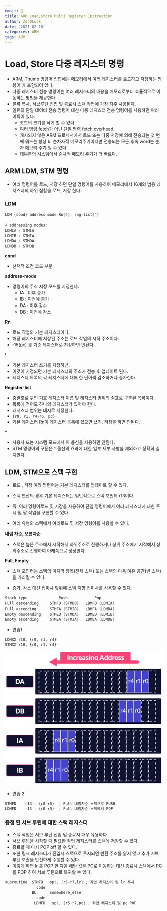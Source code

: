 ```yaml
---
emoji: 🍆
title: ARM Load,Store Multi Register Instruction
author: Zer0Luck
date: '2021-02-10'
categories: ARM
tags: ARM
---
```

# Load, Store 다중 레지스터 명령

- ARM, Thumb 명령어 집합에는 메모리에서 여러 레지스터를 로드하고 저장하는 명령어 가 포함되어 있다.
- 다중 레지스터 전송 명령어는 여러 레지스터의 내용을 메모리로부터 효율적으로 이동하는 방법을 제공한다.
- 블록 복사, 서브루틴 진입 및 종료시 스택 작업에 가장 자주 사용된다.
- 일련의 단일 데이터 전송 명령어 대신 다중 레지스터 전송 명령어를 사용하면 여러 이득이 있다.
    - 코드의 크기를 작게 할 수 있다.
    - 여러 명령 fetch가 아닌 단일 명령 fetch overhead
    - 캐시되지 않은 ARM 프로세서에서 로드 또는 다중 저장에 의해 전송되는 첫 번째 워드는 항상 비 순차자적 메모리주기이지만 전송되는 모든 후속 word는 순차 메모리 주기 일 수 있다.
    - 대부분의 시스템에서 순차적 메모리 주기가 더 빠르다.

## ARM LDM, STM 명령

- 여러 명령어를 로드, 저장 하면 단일 명령어를 사용하여 메모리에서 16개의 범용 레지스터의 하위 집합을 로드, 저장 한다.

### LDM

```cpp
LDM {cond} address-mode Rn{!}, reg-list{^}

4 addressing modes:
LDMIA / STMIA
LDMIB / STMIA
LDMDA / STMDA
LDMDB / STMDB
```

**cond**

- 선택적 조건 코드 부분

**address-mode**

- 명령어의 주소 지정 모드를 지정한다.
    - IA : 이후 증가
    - IB : 이전에 증가
    - DA : 이후 감수
    - DB : 이전에 감소

**Rn**

- 로드 작업의 기본 레지스터이다.
- 해당 레지스터에 저장된 주소는 로드 작업의 시작 주소이다.
- r15(pc) 를 기준 레지스터로 지정하면 안된다.

!

- 기본 레지스터 쓰기를 지정하낟.
- 이것이 지정되면 기본 레지스터의 주소가 전송 후 업데이트 된다.
- 레지스터 목록의 각 레지스터에 대해 한 단어씩 감소하거나 증가한다.

**Register-list**

- 중괄호로 묶인 기호 레지스터 이름 및 레지스터 범위의 쉼표로 구분된 목록이다.
- 목록에 적어도 하나의 레지스터가 있어야 한다.
- 레지스터 범위는 대시로 지정한다.
- `{r0, r1, r4-r6, pc}`
- 기본 레지스터 Rn이 레지스터 목록에 있으면 쓰기, 저장을 하면 안된다.

**^**

- 사용자 또는 시스템 모드에서 이 옵션을 사용하면 안된다.
- STM 명령어의 구문은 ^ 옵션의 효과에 대한 일부 세부 사항을 제외하고 정확히 일치한다.

## LDM, STM으로 스택 구현

- 로드 , 저장 여려 명령어는 기본 레지스터를 업데이트 할 수 있다.
- 스택 연산의 경우 기본 레지스터는 일반적으로 스택 포인터 r13이다.
- 즉, 여러 명령어로드 및 저장을 사용하여 단일 명령어에서 여러 레지스터에 대한 푸시 및 팝 작업을 구현할 수 있다.

- 여러 유형의 스택에서 여러로드 및 저장 명령어를 사용할 수 있다.

**내림 차순, 오름차순**

- 스택은 높은 주소에서 시작해서 하위주소로 진행하거나 상위 주소에서 시작해서 상위주소로 진행하여 아래쪽으로 성장한다.

**Full, Empty**

- 스택 포인터는 스택의 미지막 항목(전체 스택) 또는 스택의 다음 여유 공간(빈 스택)을 가리킬 수 있다.

- 증가, 감소 대신 접미사 앞뒤에 스택 지향 접미사를 사용할 수 있다.

```cpp
Stack type				Push			Pop
Full descending		STMFD (STMDB)	LDMFD (LDMIA)
Full ascending		STMFA (STMIB)	LDMFA (LDMDA)
Empty descending	STMED (STMDA)	LDMED (LDMIB)
Empty ascending		STMEA (STMIA)	LDMEA (LDMDB)
```

- 연습1

```wasm
LDMXX r10, {r0, r1, r4}
STMXX r10, {r0, r1, r4}
```

![./MULTI_LOAD_STORE.png](./MULTI_LOAD_STORE.png)

- 연습 2

```cpp
STMFD    r13!, {r0-r5}  ; Full 내림차순 스택으로 PUSH
LDMFD    r13!, {r0-r5}  ; Full 내림차순 스택에서 POP
```

### 중첩 된 서브 루틴에 대한 스택 레지스터

- 스택 작업은 서브 루틴 진입 및 종료시 매우 유용하다.
- 서브 루틴을 시작할 때 필요한 작업 레지스터를 스택에 저장할 수 있다.
- 종료할 때 다시 POP off 할 수 있다.
- 또한 링크 레지스터가 진입시 스택으로 푸시되면 반환 주소를 잃지 않고 추가 서브 루틴 호출을 안전하게 수행할 수 있다.
- 이렇게 하면 lr 를 POP 한 다음 해당 값을 PC로 이동하는 대신 종료시 스택에서 PC를 POP 하여 서브 루틴으로 복귀할 수 있다.

```cpp
subroutine  STMFD   sp!, {r5-r7,lr} ; 작업 레지스터 및 lr 푸시
            ; code
            BL      somewhere_else
            ; code
             LDMFD   sp!, {r5-r7,pc} ; 작업 레지스터 및 pc POP
```

```toc
```